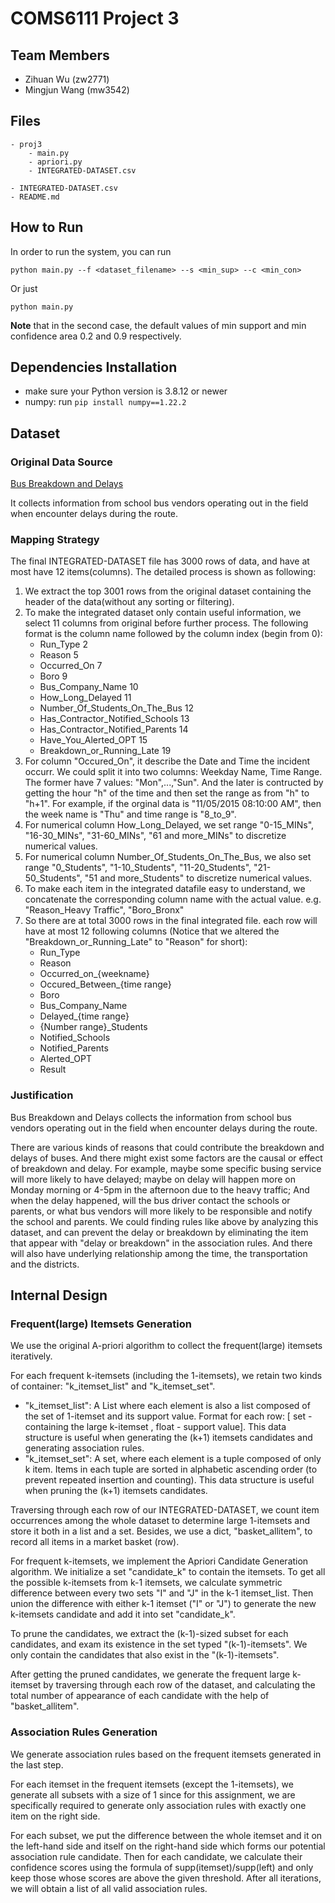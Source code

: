 # COMS6111 Project 3

## Team Members

- Zihuan Wu (zw2771)
- Mingjun Wang (mw3542)

## Files

```
- proj3
    - main.py
    - apriori.py
    - INTEGRATED-DATASET.csv

- INTEGRATED-DATASET.csv
- README.md
```

## How to Run

In order to run the system, you can run
```
python main.py --f <dataset_filename> --s <min_sup> --c <min_con>
```

Or just
```
python main.py
```
**Note** that in the second case, the default values of min support and min confidence area 0.2 and 0.9 respectively.


## Dependencies Installation

- make sure your Python version is 3.8.12 or newer
- numpy: run `pip install numpy==1.22.2`

## Dataset
### Original Data Source
[Bus Breakdown and Delays](https://data.cityofnewyork.us/Transportation/Bus-Breakdown-and-Delays/ez4e-fazm)

It collects information from school bus vendors operating out in the field when encounter delays during the route. 

### Mapping Strategy
The final INTEGRATED-DATASET file has 3000 rows of data, and have at most have 12 items(columns). The detailed process is shown as following:

1. We extract the top 3001 rows from the original dataset containing the header of the data(without any sorting or filtering).
2. To make the integrated dataset only contain useful information, we select 11 columns from original before further process. The following format is the column name followed by the column index (begin from 0): 
    - Run_Type 2
    - Reason 5
    - Occurred_On 7
    - Boro 9
    - Bus_Company_Name 10
    - How_Long_Delayed 11
    - Number_Of_Students_On_The_Bus 12
    - Has_Contractor_Notified_Schools 13
    - Has_Contractor_Notified_Parents 14
    - Have_You_Alerted_OPT 15
    - Breakdown_or_Running_Late 19
3. For column "Occured_On", it describe the Date and Time the incident occurr. We could split it into two columns: Weekday Name, Time Range. The former have 7 values: "Mon",...,"Sun". And the later is contructed by getting the hour "h" of the time and then set the range as from "h" to "h+1". For example, if the orginal data is "11/05/2015 08:10:00 AM", then the week name is "Thu" and time range is "8_to_9". 
4. For numerical column How_Long_Delayed, we set range "0-15_MINs", "16-30_MINs", "31-60_MINs", "61 and more_MINs" to discretize numerical values.
5. For numerical column Number_Of_Students_On_The_Bus, we also set range "0_Students", "1-10_Students", "11-20_Students", "21-50_Students", "51 and more_Students" to discretize numerical values. 
6. To make each item in the integrated datafile easy to understand, we concatenate the corresponding column name with the actual value. e.g. "Reason_Heavy Traffic", "Boro_Bronx"
7. So there are at total 3000 rows in the final integrated file. each row will have at most 12 following columns (Notice that we altered the "Breakdown_or_Running_Late" to "Reason" for short): 
    - Run_Type
    - Reason
    - Occurred_on_{weekname}
    - Occured_Between_{time range}
    - Boro
    - Bus_Company_Name
    - Delayed_{time range}
    - {Number range}_Students
    - Notified_Schools
    - Notified_Parents
    - Alerted_OPT
    - Result

### Justification
Bus Breakdown and Delays collects the information from school bus vendors operating out in the field when encounter delays during the route. 

There are various kinds of reasons that could contribute the breakdown and delays of buses. And there might exist some factors are the causal or effect of breakdown and delay. For example, maybe some specific busing service will more likely to have delayed; maybe on delay will happen more on Monday morning or 4-5pm in the afternoon due to the heavy traffic; And when the delay happened, will the bus driver contact the schools or parents, or what bus vendors will more likely to be responsible and notify the school and parents. We could finding rules like above by analyzing this dataset, and can prevent the delay or breakdown by eliminating the item that appear with "delay or breakdown" in the association rules. And there will also have underlying relationship among the time, the transportation and the districts.


## Internal Design
### Frequent(large) Itemsets Generation
We use the original A-priori algorithm to collect the frequent(large) itemsets iteratively. 

For each frequent k-itemsets (including the 1-itemsets), we retain two kinds of container: "k_itemset_list" and "k_itemset_set". 
- "k_itemset_list": A List where each element is also a list composed of the set of 1-itemset and its support value. Format for each row:  [ set - containing the large k-itemset , float - support value]. This data structure is useful when generating the (k+1) itemsets candidates and generating association rules. 
- "k_itemset_set": A set, where each element is a tuple composed of only k item. Items in each tuple are sorted in alphabetic ascending order (to prevent repeated insertion and counting). This data structure is useful when pruning the (k+1) itemsets candidates. 

Traversing through each row of our INTEGRATED-DATASET, we count item occurrences among the whole dataset to determine large 1-itemsets and store it both in a list and a set. Besides, we use a dict, "basket_allitem", to record all items in a market basket (row).

For frequent k-itemsets, we implement the Apriori Candidate Generation algorithm. We initialize a set "candidate_k" to contain the itemsets. To get all the possible k-itemsets from k-1 itemsets, we calculate symmetric difference between every two sets "I" and "J" in the k-1 itemset_list. Then union the difference with either k-1 itemset ("I" or "J") to generate the new k-itemsets candidate and add it into set "candidate_k". 

To prune the candidates, we extract the (k-1)-sized subset for each candidates, and exam its existence in the set typed "(k-1)-itemsets". We only contain the candidates that also exist in the "(k-1)-itemsets". 

After getting the pruned candidates, we generate the frequent large k-itemset by traversing through each row of the dataset, and calculating the total number of appearance of each candidate with the help of "basket_allitem".

### Association Rules Generation
We generate association rules based on the frequent itemsets generated in the last step.

For each itemset in the frequent itemsets (except the 1-itemsets), we generate all subsets with a size of 1 since for this assignment, we are specifically required to generate only association rules with exactly one item on the right side. 

For each subset, we put the difference between the whole itemset and it on the left-hand side and itself on the right-hand side which forms our potential association rule candidate. Then for each candidate, we calculate their confidence scores using the formula of supp(itemset)/supp(left) and only keep those whose scores are above the given threshold. After all iterations, we will obtain a list of all valid association rules. 



